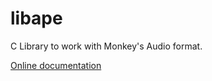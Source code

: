 # libape
C Library to work with Monkey's Audio format.

[Online documentation](evpobr.github.io/libape)
